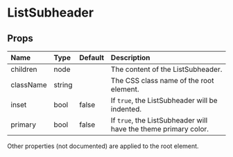 ListSubheader
=============



Props
-----


| Name | Type | Default | Description |
|:-----|:-----|:--------|:------------|
| children | node |  | The content of the ListSubheader. |
| className | string |  | The CSS class name of the root element. |
| inset | bool | false | If `true`, the ListSubheader will be indented. |
| primary | bool | false | If `true`, the ListSubheader will have the theme primary color. |

Other properties (not documented) are applied to the root element.
